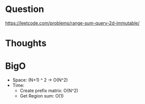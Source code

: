 # Question
https://leetcode.com/problems/range-sum-query-2d-immutable/

# Thoughts

# BigO
- Space: (N+1) ^ 2 -> O(N^2)
- Time:
    - Create prefix matrix: O(N^2)
    - Get Region sum: O(1)